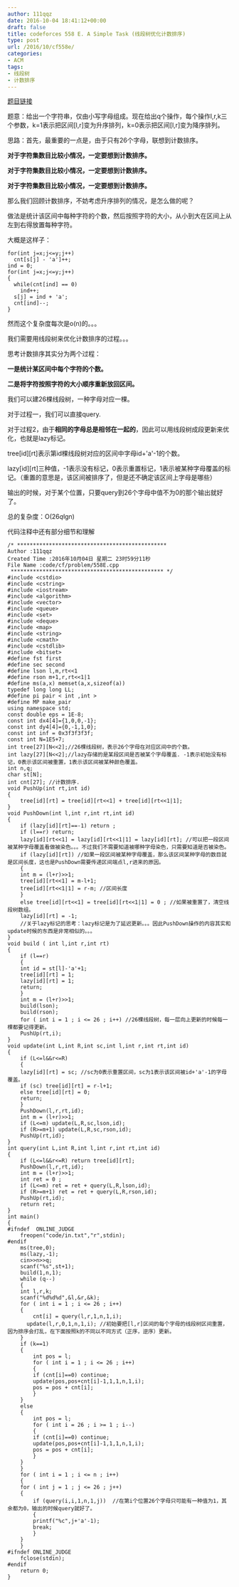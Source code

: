 ```yaml
---
author: 111qqz
date: 2016-10-04 18:41:12+00:00
draft: false
title: codeforces 558 E. A Simple Task (线段树优化计数排序)
type: post
url: /2016/10/cf558e/
categories:
- ACM
tags:
- 线段树
- 计数排序
---
```


[题目链接](http://codeforces.com/problemset/problem/558/E)

题意：给出一个字符串，仅由小写字母组成。现在给出q个操作，每个操作l,r,k三个参数，k=1表示把区间[l,r]变为升序排列，k=0表示把区间[l,r]变为降序排列。

思路：首先，最重要的一点是，由于只有26个字母，联想到计数排序。

**对于字符集数目比较小情况，一定要想到计数排序。**

**对于字符集数目比较小情况，一定要想到计数排序。**

**对于字符集数目比较小情况，一定要想到计数排序。**

那么我们回顾计数排序，不妨考虑升序排列的情况，是怎么做的呢？

做法是统计该区间中每种字符的个数，然后按照字符的大小，从小到大在区间上从左到右得放置每种字符。

大概是这样子：

    
    for(int j=x;j<=y;j++)
      cnt[s[j] - 'a']++;
    ind = 0;
    for(int j=x;j<=y;j++)
    {
      while(cnt[ind] == 0)
        ind++;
      s[j] = ind + 'a';
      cnt[ind]--;
    }


然而这个复杂度每次是o(n)的。。。

我们需要用线段树来优化计数排序的过程。。。

思考计数排序其实分为两个过程：

**一是统计某区间中每个字符的个数。**

**二是将字符按照字符的大小顺序重新放回区间。**



我们可以建26棵线段树，一种字母对应一棵。

对于过程一，我们可以直接query.

对于过程2，由于**相同的字母总是相邻在一起的**，因此可以用线段树成段更新来优化，也就是lazy标记。

tree[id][rt]表示第id棵线段树对应的区间中字母id+'a'-1的个数。

lazy[id][rt]三种值，-1表示没有标记，0表示重置标记，1表示被某种字母覆盖的标记。（重置的意思是，该区间被排序了，但是还不确定该区间上字母是哪些）

输出的时候，对于某个位置，只要query到26个字母中值不为0的那个输出就好了。

总的复杂度：O(26*q*lgn)

代码注释中还有部分细节和理解

    
    /* ***********************************************
    Author :111qqz
    Created Time :2016年10月04日 星期二 23时59分11秒
    File Name :code/cf/problem/558E.cpp
     ************************************************ */
    #include <cstdio>
    #include <cstring>
    #include <iostream>
    #include <algorithm>
    #include <vector>
    #include <queue>
    #include <set>
    #include <deque>
    #include <map>
    #include <string>
    #include <cmath>
    #include <cstdlib>
    #include <bitset>
    #define fst first
    #define sec second
    #define lson l,m,rt<<1
    #define rson m+1,r,rt<<1|1
    #define ms(a,x) memset(a,x,sizeof(a))
    typedef long long LL;
    #define pi pair < int ,int >
    #define MP make_pair
    using namespace std;
    const double eps = 1E-8;
    const int dx4[4]={1,0,0,-1};
    const int dy4[4]={0,-1,1,0};
    const int inf = 0x3f3f3f3f;
    const int N=1E5+7;
    int tree[27][N<<2];//26棵线段树，表示26个字母在对应区间中的个数。
    int lazy[27][N<<2];//lazy存储的是某段区间是否被某个字母覆盖. -1表示初始没有标记，0表示该区间被重置，1表示该区间被某种颜色覆盖。
    int n,q;
    char st[N];
    int cnt[27]; //计数排序.
    void PushUp(int rt,int id)
    {
        tree[id][rt] = tree[id][rt<<1] + tree[id][rt<<1|1];
    }
    void PushDown(int l,int r,int rt,int id)
    {
        if (lazy[id][rt]==-1) return ;
        if (l==r) return;
        lazy[id][rt<<1] = lazy[id][rt<<1|1] = lazy[id][rt]; //可以把一段区间被某种字母覆盖看做被染色。。。不过我们不需要知道被哪种字母染色，只需要知道是否被染色。
        if (lazy[id][rt]) //如果一段区间被某种字母覆盖，那么该区间某种字母的数目就是区间长度，这也是PushDown需要传递区间端点l,r进来的原因。
        {
    	int m = (l+r)>>1;
    	tree[id][rt<<1] = m-l+1;
    	tree[id][rt<<1|1] = r-m; //区间长度
        }
        else tree[id][rt<<1] = tree[id][rt<<1|1] = 0 ; //如果被重置了，清空线段树数组。
        lazy[id][rt] = -1;
        //关于lazy标记的思考：lazy标记是为了延迟更新。。。因此PushDown操作的内容其实和update时候的东西是非常相似的。。。
    }
    void build ( int l,int r,int rt)
    {
        if (l==r)
        {
    	int id = st[l]-'a'+1;
    	tree[id][rt] = 1;
    	lazy[id][rt] = 1;
    	return;
        }
        int m = (l+r)>>1;
        build(lson);
        build(rson);
        for ( int i = 1 ; i <= 26 ; i++) //26棵线段树，每一层向上更新的时候每一棵都要记得更新。
    	PushUp(rt,i);
    }
    void update(int L,int R,int sc,int l,int r,int rt,int id)
    {
        if (L<=l&&r<=R)
        {
    	lazy[id][rt] = sc; //sc为0表示重置区间，sc为1表示该区间被id+'a'-1的字母覆盖。
    	if (sc) tree[id][rt] = r-l+1;
    	else tree[id][rt] = 0;
    	return;
        }
        PushDown(l,r,rt,id);
        int m = (l+r)>>1;
        if (L<=m) update(L,R,sc,lson,id);
        if (R>=m+1) update(L,R,sc,rson,id);
        PushUp(rt,id);
    }
    int query(int L,int R,int l,int r,int rt,int id)
    {
        if (L<=l&&r<=R) return tree[id][rt];
        PushDown(l,r,rt,id);
        int m = (l+r)>>1;
        int ret = 0 ;
        if (L<=m) ret = ret + query(L,R,lson,id);
        if (R>=m+1) ret = ret + query(L,R,rson,id);
        PushUp(rt,id);
        return ret;
    }
    int main()
    {
    #ifndef  ONLINE_JUDGE 
        freopen("code/in.txt","r",stdin);
    #endif
        ms(tree,0);
        ms(lazy,-1);
        cin>>n>>q;
        scanf("%s",st+1);
        build(1,n,1);
        while (q--)
        {
    	int l,r,k;
    	scanf("%d%d%d",&l,&r,&k);
    	for ( int i = 1 ; i <= 26 ; i++)
    	{
    	    cnt[i] = query(l,r,1,n,1,i);
    	  update(l,r,0,1,n,1,i); //初始要把[l,r]区间的每个字母的线段树区间重置，因为排序会打乱，在下面按照k的不同以不同方式（正序，逆序）更新。
    	}
    	if (k==1)
    	{
    	    int pos = l;
    	    for ( int i = 1 ; i <= 26 ; i++)
    	    {
    		if (cnt[i]==0) continue;
    		update(pos,pos+cnt[i]-1,1,1,n,1,i);
    		pos = pos + cnt[i];
    	    }
    	}
    	else
    	{
    	    int pos = l;
    	    for ( int i = 26 ; i >= 1 ; i--)
    	    {
    		if (cnt[i]==0) continue;
    		update(pos,pos+cnt[i]-1,1,1,n,1,i);
    		pos = pos + cnt[i];
    	    }
    	}
        }
        for ( int i = 1 ; i <= n ; i++)
        {
    	for ( int j = 1 ; j <= 26 ; j++)
    	{
    	    if (query(i,i,1,n,1,j))  //在第i个位置26个字母只可能有一种值为1，其余都为0，输出的时候query就好了。
    	    {
    		printf("%c",j+'a'-1);
    		break;
    	    }
    	}
        }
    #ifndef ONLINE_JUDGE  
        fclose(stdin);
    #endif
        return 0;
    }
    









